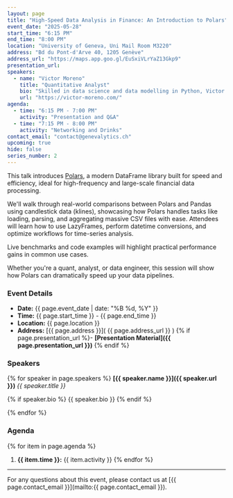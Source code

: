 ```yaml
---
layout: page
title: "High-Speed Data Analysis in Finance: An Introduction to Polars"
event_date: "2025-05-28"
start_time: "6:15 PM"
end_time: "8:00 PM"
location: "University of Geneva, Uni Mail Room M3220"
address: "Bd du Pont-d'Arve 40, 1205 Genève"
address_url: "https://maps.app.goo.gl/EuSxiVLrYaZ13Gkp9"
presentation_url: 
speakers:
  - name: "Victor Moreno"
    title: "Quantitative Analyst"
    bio: "Skilled in data science and data modelling in Python, Victor is passionate about solving complex mathematical problems."
    url: "https://victor-moreno.com/"
agenda:
  - time: "6:15 PM - 7:00 PM"
    activity: "Presentation and Q&A"
  - time: "7:15 PM - 8:00 PM"
    activity: "Networking and Drinks"
contact_email: "contact@genevalytics.ch"
upcoming: true
hide: false
series_number: 2
---
```


This talk introduces [Polars](https://pola.rs/), a modern DataFrame library built for speed and efficiency, ideal for high-frequency and large-scale financial data processing.

We'll walk through real-world comparisons between Polars and Pandas using candlestick data (klines), showcasing how Polars handles tasks like loading, parsing, and aggregating massive CSV files with ease.
Attendees will learn how to use LazyFrames, perform datetime conversions, and optimize workflows for time-series analysis.

Live benchmarks and code examples will highlight practical performance gains in common use cases.

Whether you're a quant, analyst, or data engineer, this session will show how Polars can dramatically speed up your data pipelines.

### Event Details

- **Date:** {{ page.event_date | date: "%B %d, %Y" }}
- **Time:** {{ page.start_time }} - {{ page.end_time }}
- **Location:** {{ page.location }}
- **Address:** [{{ page.address }}]( {{ page.address_url }} )
{% if page.presentation_url %}- **[Presentation Material]({{ page.presentation_url }})** {% endif %}

### Speakers

{% for speaker in page.speakers %}
**[{{ speaker.name }}]({{ speaker.url }})**
*{{ speaker.title }}*

{% if speaker.bio %} {{ speaker.bio }} {% endif %}


{% endfor %}

### Agenda

{% for item in page.agenda %}
1. **{{ item.time }}:** {{ item.activity }}
{% endfor %}

---

For any questions about this event, please contact us at [{{ page.contact_email }}](mailto:{{ page.contact_email }}).